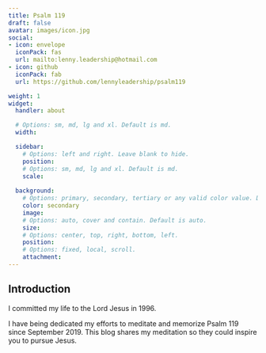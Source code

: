 ```yaml
---
title: Psalm 119
draft: false
avatar: images/icon.jpg
social:
- icon: envelope
  iconPack: fas
  url: mailto:lenny.leadership@hotmail.com
- icon: github
  iconPack: fab
  url: https://github.com/lennyleadership/psalm119

weight: 1
widget:
  handler: about

  # Options: sm, md, lg and xl. Default is md.
  width:

  sidebar:
    # Options: left and right. Leave blank to hide.
    position:
    # Options: sm, md, lg and xl. Default is md.
    scale:
  
  background:
    # Options: primary, secondary, tertiary or any valid color value. Default is primary.
    color: secondary
    image:
    # Options: auto, cover and contain. Default is auto.
    size:
    # Options: center, top, right, bottom, left.
    position:
    # Options: fixed, local, scroll.
    attachment: 
---
```


## Introduction

I committed my life to the Lord Jesus in 1996.

I have being dedicated my efforts to meditate and memorize Psalm 119 since September 2019.  This blog shares my meditation so they could inspire you to pursue Jesus.